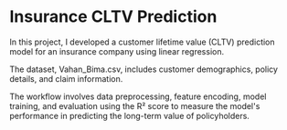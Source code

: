 # Insurance CLTV Prediction

In this project, I developed a customer lifetime value (CLTV) prediction model for an insurance company using linear regression.

The dataset, Vahan_Bima.csv, includes customer demographics, policy details, and claim information.

The workflow involves data preprocessing, feature encoding, model training, and evaluation using the R² score to measure the model's performance in predicting the long-term value of policyholders.
